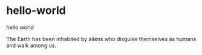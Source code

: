 # hello-world
hello world

The Earth has been inhabited by aliens who disguise themselves as humans and walk among us. 
